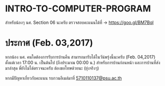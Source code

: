 # INTRO-TO-COMPUTER-PROGRAM
สำหรับน้องๆ นศ. Section 06 นะครับ
ตรวจสอบคะแนนได้ที่ -> https://goo.gl/BM7Bql

# ประกาศ (Feb. 03,2017)
หากน้อง นศ. คนใดต้องการรับการบ้านคืน
สามารถมารับได้ในวัน่พรุ่งนี้นะครับ (Feb. 04,2017) ตั้งแต่เวลา 17:00 น. เป็นต้นไป (ถึงประมาณ 00:00 น.)
สำหรับการบ้านก่อนหน้า และการบ้านที่ส่งมาล่าสุด พี่ยังไม่ได้ตรวจนะครับ ต้องขอโทษด้วยนะ (ยุ่งจริงๆ)

หากมีปัญหาเกี่ยวกับคะแนน รบกวนอีเมล์มาที่ 5710110137@psu.ac.th
